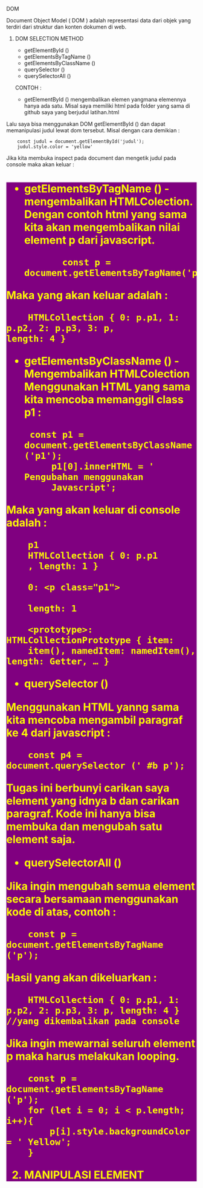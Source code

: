 DOM

Document Object Model ( DOM ) adalah representasi data dari objek yang terdiri dari struktur dan konten dokumen di web. 


1. DOM SELECTION METHOD 
 
   * getElementById ()
   * getElementsByTagName ()
   * getElementsByClassName ()
   * querySelector ()
   * querySelectorAll () 
   
   
   CONTOH :
    * getElementById () mengembalikan elemen yangmana elemennya hanya ada satu.
    Misal saya memiliki html pada folder yang sama di github saya yang berjudul latihan.html
		
		
		
Lalu saya bisa menggunakan DOM getElementById ()  dan dapat memanipulasi judul lewat dom tersebut. Misal dengan cara demikian :

		const judul = document.getElementById('judul');
		judul.style.color = 'yellow'
		
Jika kita membuka inspect pada document dan mengetik judul pada console maka akan keluar :

<h1 id="judul" style="color: yellow; background-color: purple;">


		
		
  - getElementsByTagName () - mengembalikan HTMLColection.
   Dengan contoh html  yang sama kita akan mengembalikan nilai element p dari javascript.

               const p = document.getElementsByTagName('p');
	
	
Maka yang akan keluar adalah :

		HTMLCollection { 0: p.p1, 1: p.p2, 2: p.p3, 3: p, 			length: 4 }
		
		
 - getElementsByClassName () - Mengembalikan HTMLColection
Menggunakan HTML yang sama kita mencoba memanggil class p1 :

		const p1 = document.getElementsByClassName ('p1');
		    p1[0].innerHTML = ' Pengubahan menggunakan
		    Javascript';
		    
Maka yang akan keluar  di console adalah :


		p1
		HTMLCollection { 0: p.p1
		, length: 1 }
		​
		0: <p class="p1">
		​
		length: 1
		​
		<prototype>: HTMLCollectionPrototype { item: 	
		item(), namedItem: namedItem(), length: Getter, … }
		
		
- querySelector ()

Menggunakan HTML yanng sama kita mencoba mengambil paragraf ke 4 dari javascript :

		const p4 = document.querySelector (' #b p');
		
Tugas ini berbunyi carikan saya element yang idnya b dan carikan paragraf. Kode ini hanya bisa membuka dan mengubah satu element saja. 


-  querySelectorAll () 
	  
Jika ingin  mengubah semua element secara bersamaan menggunakan kode di atas, contoh :

		const p = document.getElementsByTagName ('p');
		
		
Hasil yang akan dikeluarkan :


		HTMLCollection { 0: p.p1, 1: p.p2, 2: p.p3, 3: p, length: 4 } //yang dikembalikan pada console

Jika ingin mewarnai seluruh  element p maka harus melakukan looping.

		const p = document.getElementsByTagName ('p');
		for (let i = 0; i < p.length; i++){
		    p[i].style.backgroundColor = ' Yellow';
		}
		
		
		
2. MANIPULASI ELEMENT
